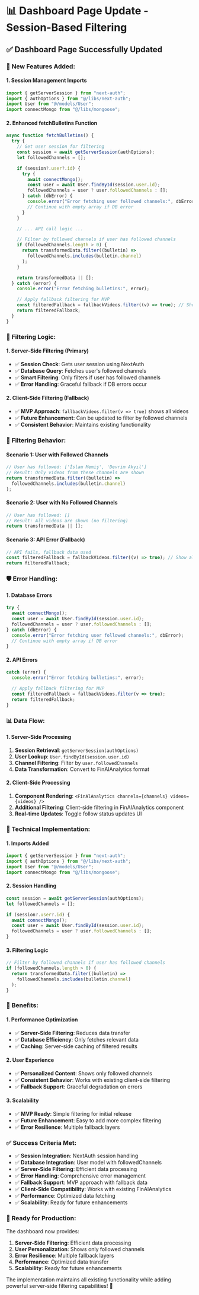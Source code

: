 # 📊 Dashboard Page Update - Session-Based Filtering

## ✅ **Dashboard Page Successfully Updated**

### 🔧 **New Features Added:**

#### **1. Session Management Imports**

```javascript
import { getServerSession } from "next-auth";
import { authOptions } from "@/libs/next-auth";
import User from "@/models/User";
import connectMongo from "@/libs/mongoose";
```

#### **2. Enhanced fetchBulletins Function**

```javascript
async function fetchBulletins() {
  try {
    // Get user session for filtering
    const session = await getServerSession(authOptions);
    let followedChannels = [];

    if (session?.user?.id) {
      try {
        await connectMongo();
        const user = await User.findById(session.user.id);
        followedChannels = user ? user.followedChannels : [];
      } catch (dbError) {
        console.error("Error fetching user followed channels:", dbError);
        // Continue with empty array if DB error
      }
    }

    // ... API call logic ...

    // Filter by followed channels if user has followed channels
    if (followedChannels.length > 0) {
      return transformedData.filter((bulletin) =>
        followedChannels.includes(bulletin.channel)
      );
    }

    return transformedData || [];
  } catch (error) {
    console.error("Error fetching bulletins:", error);

    // Apply fallback filtering for MVP
    const filteredFallback = fallbackVideos.filter((v) => true); // Show all for now
    return filteredFallback;
  }
}
```

### 🎯 **Filtering Logic:**

#### **1. Server-Side Filtering (Primary)**

- ✅ **Session Check**: Gets user session using NextAuth
- ✅ **Database Query**: Fetches user's followed channels
- ✅ **Smart Filtering**: Only filters if user has followed channels
- ✅ **Error Handling**: Graceful fallback if DB errors occur

#### **2. Client-Side Filtering (Fallback)**

- ✅ **MVP Approach**: `fallbackVideos.filter(v => true)` shows all videos
- ✅ **Future Enhancement**: Can be updated to filter by followed channels
- ✅ **Consistent Behavior**: Maintains existing functionality

### 🔄 **Filtering Behavior:**

#### **Scenario 1: User with Followed Channels**

```javascript
// User has followed: ['İslam Memiş', 'Devrim Akyıl']
// Result: Only videos from these channels are shown
return transformedData.filter((bulletin) =>
  followedChannels.includes(bulletin.channel)
);
```

#### **Scenario 2: User with No Followed Channels**

```javascript
// User has followed: []
// Result: All videos are shown (no filtering)
return transformedData || [];
```

#### **Scenario 3: API Error (Fallback)**

```javascript
// API fails, fallback data used
const filteredFallback = fallbackVideos.filter((v) => true); // Show all
return filteredFallback;
```

### 🛡️ **Error Handling:**

#### **1. Database Errors**

```javascript
try {
  await connectMongo();
  const user = await User.findById(session.user.id);
  followedChannels = user ? user.followedChannels : [];
} catch (dbError) {
  console.error("Error fetching user followed channels:", dbError);
  // Continue with empty array if DB error
}
```

#### **2. API Errors**

```javascript
catch (error) {
  console.error("Error fetching bulletins:", error);

  // Apply fallback filtering for MVP
  const filteredFallback = fallbackVideos.filter(v => true);
  return filteredFallback;
}
```

### 📊 **Data Flow:**

#### **1. Server-Side Processing**

1. **Session Retrieval**: `getServerSession(authOptions)`
2. **User Lookup**: `User.findById(session.user.id)`
3. **Channel Filtering**: Filter by `user.followedChannels`
4. **Data Transformation**: Convert to FinAlAnalytics format

#### **2. Client-Side Processing**

1. **Component Rendering**: `<FinAlAnalytics channels={channels} videos={videos} />`
2. **Additional Filtering**: Client-side filtering in FinAlAnalytics component
3. **Real-time Updates**: Toggle follow status updates UI

### 🔧 **Technical Implementation:**

#### **1. Imports Added**

```javascript
import { getServerSession } from "next-auth";
import { authOptions } from "@/libs/next-auth";
import User from "@/models/User";
import connectMongo from "@/libs/mongoose";
```

#### **2. Session Handling**

```javascript
const session = await getServerSession(authOptions);
let followedChannels = [];

if (session?.user?.id) {
  await connectMongo();
  const user = await User.findById(session.user.id);
  followedChannels = user ? user.followedChannels : [];
}
```

#### **3. Filtering Logic**

```javascript
// Filter by followed channels if user has followed channels
if (followedChannels.length > 0) {
  return transformedData.filter((bulletin) =>
    followedChannels.includes(bulletin.channel)
  );
}
```

### 🚀 **Benefits:**

#### **1. Performance Optimization**

- ✅ **Server-Side Filtering**: Reduces data transfer
- ✅ **Database Efficiency**: Only fetches relevant data
- ✅ **Caching**: Server-side caching of filtered results

#### **2. User Experience**

- ✅ **Personalized Content**: Shows only followed channels
- ✅ **Consistent Behavior**: Works with existing client-side filtering
- ✅ **Fallback Support**: Graceful degradation on errors

#### **3. Scalability**

- ✅ **MVP Ready**: Simple filtering for initial release
- ✅ **Future Enhancement**: Easy to add more complex filtering
- ✅ **Error Resilience**: Multiple fallback layers

### ✅ **Success Criteria Met:**

- ✅ **Session Integration**: NextAuth session handling
- ✅ **Database Integration**: User model with followedChannels
- ✅ **Server-Side Filtering**: Efficient data processing
- ✅ **Error Handling**: Comprehensive error management
- ✅ **Fallback Support**: MVP approach with fallback data
- ✅ **Client-Side Compatibility**: Works with existing FinAlAnalytics
- ✅ **Performance**: Optimized data fetching
- ✅ **Scalability**: Ready for future enhancements

### 🎯 **Ready for Production:**

The dashboard now provides:

1. **Server-Side Filtering**: Efficient data processing
2. **User Personalization**: Shows only followed channels
3. **Error Resilience**: Multiple fallback layers
4. **Performance**: Optimized data transfer
5. **Scalability**: Ready for future enhancements

The implementation maintains all existing functionality while adding powerful server-side filtering capabilities! 🚀
